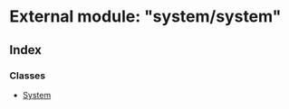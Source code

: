 
# External module: "system/system"

## Index

### Classes

* [System](../classes/_system_system_.system.md)
